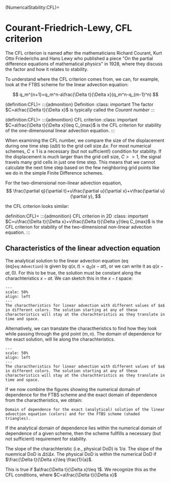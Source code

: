 (NumericalStability:CFL)=
# Courant-Friedrich-Lewy, CFL criterion

The CFL criterion is named after the mathematicians Richard Courant, Kurt Otto Friederichs and Hans Lewy who published a piece "On the partial difference equations of mathematical physics" in 1928, where they discuss the factor and how it relates to stability. 

To understand where the CFL criterion comes from, we can, for example, look at the FTBS scheme for the linear advection equation:

$$
q_m^{n+1}=q_m^n-a\frac{\Delta t}{\Delta x}(q_m^n-q_{m-1}^n)
$$

(definition:CFL)=
:::{admonition} Definition
:class: important
The factor $C=a\frac{\Delta t}{\Delta x}$ is typically called the *Courant number* 
:::

(definition:CFL)=
:::{admonition} CFL criterion
:class: important
$C=a\frac{\Delta t}{\Delta x}\leq C_{max}$ is the CFL criterion for stability of the one-dimensional linear advection equation.
:::


When examining the CFL number, we compare  the size of the displacement during one time step ($a\Delta t$) to the grid cell size $\Delta x$. For most numerical schemes, $C\leq 1$ is a necessary (but not sufficient!) condition for stability. If the displacement is much larger than the grid cell size, $C>>1$, the signal travels many grid cells in just one time step. This means that we cannot calculate the next time step based on the few neighboring grid points like we do in the simple Finite Difference schemes. 

For the two-dimensional non-linear advection equation,
$$
\frac{\partial q}{\partial t}+u\frac{\partial u}{\partial x}+v\frac{\partial u}{\partial y},
$$

the CFL criterion looks similar:

definition:CFL)=
:::{admonition} CFL criterion in 2D
:class: important
$C=u\frac{\Delta t}{\Delta x}+v\frac{\Delta t}{\Delta y}\leq C_{max}$ is the CFL criterion for stability of the two-dimensional non-linear advection equation.
:::

## Characteristics of the linear advection equation

The analytical solution to the linear advection equation (eq {eq}`eq:Advection`) is given by $q(x,t)=q_0(x-at)$, or we can write it as $q(x-at,0)$. For this to be true, the solution must be constant along the charachteristics $x-at$. We can sketch this in the $x-t$ space:

```{figure} ../Figures/Test1.png
---
scale: 50%
align: left
---
The charactheristics for linear advection with different values of $a$ in different colors. The solution starting at any of these characteristics will stay at the charachteristics as they translate in time and space.
```

Alternatively, we can translate the charactheristics to find how they look while passing through the grid point $(m,n)$. The domain of dependence for the exact solution, will lie along the charachteristics.

```{figure} ../Figures/Test2.png
---
scale: 50%
align: left
---
The charactheristics for linear advection with different values of $a$ in different colors. The solution starting at any of these characteristics will stay at the charachteristics as they translate in time and space.
```

If we now combine the figures showing the numerical domain of dependence for the FTBS scheme and the exact domain of dependence from the charactheristics, we obtain:

```{figure} ../Figures/Lin_adv_charachteristic_3.png
Domain of dependence for the exact (analytical) solution of the linear advection equation (colors) and for the FTBS scheme (shaded triangles).
```

If the analytical domain of dependence lies within the numerical domain of dependence of a given scheme, then the scheme fullfills a necessary (but not sufficient) requirement for stability. 

The slope of the charachteristic (i.e., physical DoD) is $1/a$. The slope of the nuemrical DoD is $\Delta t/\Delta x$. The physical DoD is within the numerical DoD if $\frac{\Delta t}{\Delta x}\leq \frac{1}{a}$.

This is true if  $a\frac{\Delta t}{\Delta x}\leq 1$. We recognize this as the CFL conditions, where $C=a\frac{\Delta t}{\Delta x}$




